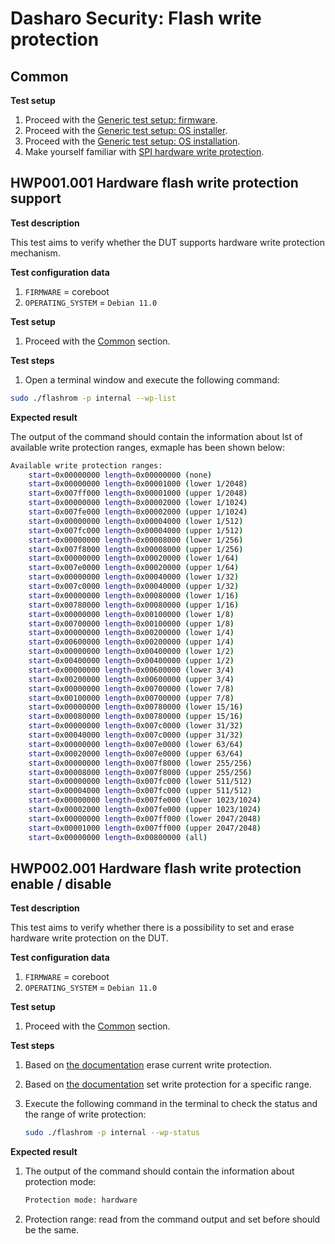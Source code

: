 # Dasharo Security: Flash write protection

## Common

**Test setup**

1. Proceed with the
    [Generic test setup: firmware](../../generic-test-setup/#firmware).
1. Proceed with the
    [Generic test setup: OS installer](../../generic-test-setup/#os-installer).
1. Proceed with the
    [Generic test setup: OS installation](../../generic-test-setup/#os-installation).
1. Make yourself familiar with
    [SPI hardware write protection](../../../variants/asus_kgpe_d16/spi-wp/).

## HWP001.001 Hardware flash write protection support

**Test description**

This test aims to verify whether the DUT supports hardware write protection
mechanism.

**Test configuration data**

1. `FIRMWARE` = coreboot
1. `OPERATING_SYSTEM` = `Debian 11.0`

**Test setup**

1. Proceed with the [Common](#common) section.

**Test steps**

1. Open a terminal window and execute the following command:

```bash
sudo ./flashrom -p internal --wp-list
```

**Expected result**

The output of the command should contain the information about lst of
available write protection ranges, exmaple has been shown below:

```bash
Available write protection ranges:
	start=0x00000000 length=0x00000000 (none)
	start=0x00000000 length=0x00001000 (lower 1/2048)
	start=0x007ff000 length=0x00001000 (upper 1/2048)
	start=0x00000000 length=0x00002000 (lower 1/1024)
	start=0x007fe000 length=0x00002000 (upper 1/1024)
	start=0x00000000 length=0x00004000 (lower 1/512)
	start=0x007fc000 length=0x00004000 (upper 1/512)
	start=0x00000000 length=0x00008000 (lower 1/256)
	start=0x007f8000 length=0x00008000 (upper 1/256)
	start=0x00000000 length=0x00020000 (lower 1/64)
	start=0x007e0000 length=0x00020000 (upper 1/64)
	start=0x00000000 length=0x00040000 (lower 1/32)
	start=0x007c0000 length=0x00040000 (upper 1/32)
	start=0x00000000 length=0x00080000 (lower 1/16)
	start=0x00780000 length=0x00080000 (upper 1/16)
	start=0x00000000 length=0x00100000 (lower 1/8)
	start=0x00700000 length=0x00100000 (upper 1/8)
	start=0x00000000 length=0x00200000 (lower 1/4)
	start=0x00600000 length=0x00200000 (upper 1/4)
	start=0x00000000 length=0x00400000 (lower 1/2)
	start=0x00400000 length=0x00400000 (upper 1/2)
	start=0x00000000 length=0x00600000 (lower 3/4)
	start=0x00200000 length=0x00600000 (upper 3/4)
	start=0x00000000 length=0x00700000 (lower 7/8)
	start=0x00100000 length=0x00700000 (upper 7/8)
	start=0x00000000 length=0x00780000 (lower 15/16)
	start=0x00080000 length=0x00780000 (upper 15/16)
	start=0x00000000 length=0x007c0000 (lower 31/32)
	start=0x00040000 length=0x007c0000 (upper 31/32)
	start=0x00000000 length=0x007e0000 (lower 63/64)
	start=0x00020000 length=0x007e0000 (upper 63/64)
	start=0x00000000 length=0x007f8000 (lower 255/256)
	start=0x00008000 length=0x007f8000 (upper 255/256)
	start=0x00000000 length=0x007fc000 (lower 511/512)
	start=0x00004000 length=0x007fc000 (upper 511/512)
	start=0x00000000 length=0x007fe000 (lower 1023/1024)
	start=0x00002000 length=0x007fe000 (upper 1023/1024)
	start=0x00000000 length=0x007ff000 (lower 2047/2048)
	start=0x00001000 length=0x007ff000 (upper 2047/2048)
	start=0x00000000 length=0x00800000 (all)
```

## HWP002.001 Hardware flash write protection enable / disable

**Test description**

This test aims to verify whether there is a possibility to set and erase
hardware write protection on the DUT.

**Test configuration data**

1. `FIRMWARE` = coreboot
1. `OPERATING_SYSTEM` = `Debian 11.0`

**Test setup**

1. Proceed with the [Common](#common) section.

**Test steps**

1. Based on [the documentation](../../../variants/asus_kgpe_d16/spi-wp/)
    erase current write protection.
1. Based on [the documentation](../../../variants/asus_kgpe_d16/spi-wp/)
    set write protection for a specific range.
1. Execute the following command in the terminal to check the status and the
    range of write protection:

    ```bash
    sudo ./flashrom -p internal --wp-status
    ```

**Expected result**

1. The output of the command should contain the information about protection
    mode:

    ```bash
    Protection mode: hardware
    ```

1. Protection range: read from the command output and set before should be the
    same.
